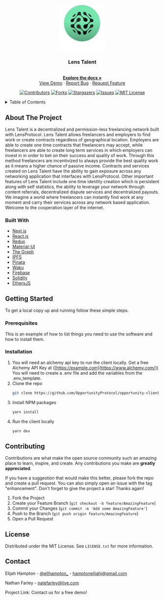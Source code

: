 <div id="top"></div>
<!--
*** Thanks for checking out the Best-README-Template. If you have a suggestion
*** that would make this better, please fork the repo and create a pull request
*** or simply open an issue with the tag "enhancement".
*** Don't forget to give the project a star!
*** Thanks again! Now go create something AMAZING! :D
-->

<!-- PROJECT LOGO -->
<br />
<div align="center">
  <a href="https://github.com/elijahhampton/opportunity-client">
    <img src="public/assets/logo.svg" alt="Logo" width="150" height="150">
  </a>
<h3 align="center">Lens Talent</h3>
  <p align="center">
    <br />
    <a href="https://opportunity-website.vercel.app/"><strong>Explore the docs »</strong></a>
    <br />
    <a href="https://opportunity-website.vercel.app/">View Demo</a>
    ·
    <a href="https://github.com/OpportunityProtocol/opportunity-client/issues">Report Bug</a>
    ·
    <a href="https://github.com/OpportunityProtocol/opportunity-client/issues">Request Feature</a>
  </p>
</div>

<!-- PROJECT SHIELDS -->
<!--
*** I'm using markdown "reference style" links for readability.
*** Reference links are enclosed in brackets [ ] instead of parentheses ( ).
*** See the bottom of this document for the declaration of the reference variables
*** for contributors-url, forks-url, etc. This is an optional, concise syntax you may use.
*** https://www.markdownguide.org/basic-syntax/#reference-style-links
-->
<div align="center">
  

[![Contributors][contributors-shield]][contributors-url]
[![Forks][forks-shield]][forks-url]
[![Stargazers][stars-shield]][stars-url]
[![Issues][issues-shield]][issues-url]
[![MIT License][license-shield]][license-url]
  
  </div>


<!-- TABLE OF CONTENTS -->
<details>
  <summary>Table of Contents</summary>
  <ol>
    <li>
      <a href="#about-the-project">About The Project</a>
      <ul>
        <li><a href="#built-with">Built With</a></li>
      </ul>
    </li>
    <li>
      <a href="#getting-started">Getting Started</a>
      <ul>
        <li><a href="#prerequisites">Prerequisites</a></li>
        <li><a href="#installation">Installation</a></li>
      </ul>
    </li>
    <!--<li><a href="#roadmap">Roadmap</a></li>-->
    <li><a href="#contributing">Contributing</a></li>
    <li><a href="#license">License</a></li>
    <li><a href="#contact">Contact</a></li>
  </ol>
</details>



<!-- ABOUT THE PROJECT -->
## About The Project
<div align="left">
      Lens Talent is a decentralized and permission-less freelancing network built with LensProtocol. Lens Talent allows freelancers and employers to find work or create contracts regardless of geographical location. Employers are able to create one time contracts that freelancers may accept, while freelancers are able to create long term services in which employers can invest in in order to bet on their success and quality of work. Through this method freelancers are incentivized to always provide the best quality work as it means a higher chance of passive income. Contracts and services created on Lens Talent have the ability to gain exposure across any networking application that interfaces with LensProtocol. Other important features of Lens Talent include one time identity creation which is persistent along  with self statistics, the ability to leverage your network through content referrals, decentralized dispute services and decentralized payouts. We imagine a world where freelancers can instantly find work at any moment and carry their services across any network based application. Welcome to the cooperation layer of the internet.
  </div>


### Built With

* [Next.js](https://nextjs.org/)
* [React.js](https://reactjs.org/)
* [Redux](https://redux.js.org/)
* [Material-UI](https://mui.com/)
* [The Graph](https://thegraph.com/en/)
* [IPFS](https://ipfs.io/)
* [Pinata](https://www.pinata.cloud/)
* [Waku](https://wakuconnect.dev/)
* [Firebase](https://firebase.google.com/)
* [Solidity](https://docs.soliditylang.org/en/v0.8.14/)
* [EthersJS](https://docs.ethers.io/v5/)

<!-- GETTING STARTED -->
## Getting Started

To get a local copy up and running follow these simple steps.

### Prerequisites

This is an example of how to list things you need to use the software and how to install them.

### Installation

1. You will need an alchemy api key to run the client locally. Get a free Alchemy API Key at ([https://example.com](https://www.alchemy.com/)) You will need to create a .env file and add the variables from the .env_template.
2. Clone the repo
   ```sh
   git clone https://github.com/OpportunityProtocol/opportunity-client.git
   ```
3. Install NPM packages
   ```sh
   yarn install
   ```
4. Run the client locally
   ```sh
   yarn dev
   ```

<!-- ROADMAP -->
<!--
## Roadmap

- [ ] Feature 1
- [ ] Feature 2
- [ ] Feature 3
    - [ ] Nested Feature

See the [open issues](https://github.com/elijahhampton/opportunity-client/issues) for a full list of proposed features (and known issues).
-->


<!-- CONTRIBUTING -->
## Contributing

Contributions are what make the open source community such an amazing place to learn, inspire, and create. Any contributions you make are **greatly appreciated**.

If you have a suggestion that would make this better, please fork the repo and create a pull request. You can also simply open an issue with the tag "enhancement".
Don't forget to give the project a star! Thanks again!

1. Fork the Project
2. Create your Feature Branch (`git checkout -b feature/AmazingFeature`)
3. Commit your Changes (`git commit -m 'Add some AmazingFeature'`)
4. Push to the Branch (`git push origin feature/AmazingFeature`)
5. Open a Pull Request

<!-- LICENSE -->
## License

Distributed under the MIT License. See `LICENSE.txt` for more information.

<!-- CONTACT -->
## Contact

Elijah Hampton - [@elihampton_](https://twitter.com/elihampton_) - hamptonelijahj@gmail.com


Nathan Farley - natefarley@live.com

Project Link: Contact us for a free demo!


<!-- MARKDOWN LINKS & IMAGES -->
<!-- https://www.markdownguide.org/basic-syntax/#reference-style-links -->
[contributors-shield]: https://img.shields.io/github/contributors/elijahhampton/opportunity-client.svg?style=for-the-badge
[contributors-url]: https://github.com/elijahhampton/opportunity-client/graphs/contributors
[forks-shield]: https://img.shields.io/github/forks/elijahhampton/opportunity-client.svg?style=for-the-badge
[forks-url]: https://github.com/elijahhampton/opportunity-client/network/members
[stars-shield]: https://img.shields.io/github/stars/elijahhampton/opportunity-client.svg?style=for-the-badge
[stars-url]: https://github.com/elijahhampton/opportunity-client/stargazers
[issues-shield]: https://img.shields.io/github/issues/elijahhampton/opportunity-client.svg?style=for-the-badge
[issues-url]: https://github.com/elijahhampton/opportunity-client/issues
[license-shield]: https://img.shields.io/github/license/elijahhampton/opportunity-client.svg?style=for-the-badge
[license-url]: https://github.com/elijahhampton/opportunity-client/blob/master/LICENSE.txt
